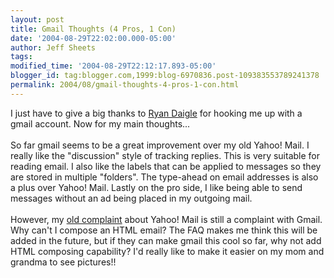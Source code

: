 ```yaml
---
layout: post
title: Gmail Thoughts (4 Pros, 1 Con)
date: '2004-08-29T22:02:00.000-05:00'
author: Jeff Sheets
tags:
modified_time: '2004-08-29T22:12:17.893-05:00'
blogger_id: tag:blogger.com,1999:blog-6970836.post-109383553789241378
permalink: 2004/08/gmail-thoughts-4-pros-1-con.html
---
```


I just have to give a big thanks to <a
      href="http://www.ryandaigle.com/pebble/">Ryan Daigle</a> for hooking me up with a
      gmail account. Now for my main thoughts...
      <br />
      <br />So far gmail seems to be a great improvement over my old Yahoo! Mail. I really
      like the "discussion" style of tracking replies. This is very suitable for reading email. I
      also like the labels that can be applied to messages so they are stored in multiple "folders".
      The type-ahead on email addresses is also a plus over Yahoo! Mail. Lastly on the pro side, I
      like being able to send messages without an ad being placed in my outgoing mail.
      <br />
      <br />However, my <a
      href="http://uncommentedbytes.blogspot.com/2004/07/yahoo-mail-is-making-me-want-gmail.html">old
      complaint</a> about Yahoo! Mail is still a complaint with Gmail. Why can't I compose an
      HTML email? The FAQ makes me think this will be added in the future, but if they can make
      gmail this cool so far, why not add HTML composing capability? I'd really like to make it
      easier on my mom and grandma to see pictures!!